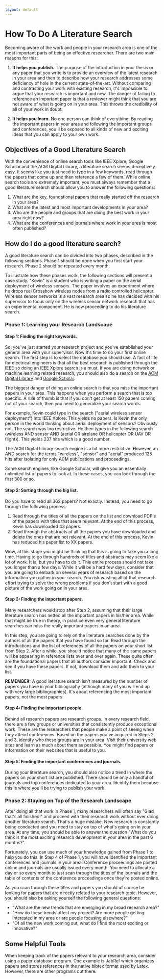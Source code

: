 ```yaml
---
layout: default
---
```


# How To Do A Literature Search

Becoming aware of the work and people in your research area is one of the most important parts of being an effective researcher.  There are two main reasons for this:

1. **It helps you publish.**  The purpose of the introduction in your thesis or any paper that you write is to provide an overview of the latest research in your area and then to describe how your research addresses some deficiency of hole in the current state-of-the-art.  Without comparing and contrasting your work with existing research, it's impossible to argue that your research is important and new.  The danger of failing to reference an important paper is that a reviewer might think that you are not aware of what is going on in your area.  This throws the credibility of all of your work in doubt.

1. **It helps you learn.** No one person can think of everything.  By reading the important papers in your area and following the important groups and conferences, you'll be exposed to all kinds of new and exciting ideas that you can apply to your own work.

## Objectives of a Good Literature Search
With the convenience of online search tools like IEEE Xplore, Google Scholar and the ACM Digital Library, a literature search seems deceptively easy.   It seems like you just need to type in a few keywords, read through the papers that come up and then reference a few of them.  While online search tools are extremely important, you must always remember that a good literature search should allow you to answer the following questions:  

1. What are the key, foundational papers that really started off the research in your area? 
1. What are the latest and most important developments in your area?
1. Who are the people and groups that are doing the best work in your area right now?
1. What are the conferences and journals where work in your area is most often published?

## How do I do a good literature search?
A good literature search can be divided into two phases, described in the following sections.  Phase 1 should be done when you first start your research.  Phase 2 should be repeated every month.  

To illustrate how these phases work, the following sections will present a case study.  "Kevin" is a student who is writing a paper on the aerial deployment of wireless sensors.  The paper involves an experiment where he drops real Crossbow wireless nodes from a radio controlled helicopter.  Wireless sensor networks is a vast research area so he has decided with his supervisor to focus only on the wireless sensor network research that has an experimental component.  He is now proceeding to do his literature search.

### Phase 1: Learning your Research Landscape

#### Step 1: Finding the right keywords.

So, you've just started your research project and you've established your general area with your supervisor.  Now it's time to do your first online search.  The first step is to select the database you should use.  A fact of life for electrical engineers is that all the best research is published through the IEEE so doing an [IEEE Xplore](http://ieeexplore.ieee.org.ezproxy.lib.ucalgary.ca/search/cmdsearch.jsp) search is a must.  If you are doing network or machine learning related research, you should also do a search on the [ACM Digital Library](http://portal.acm.org.ezproxy.lib.ucalgary.ca/dl.cfm) and [Google Scholar](https://scholar.google.com/).

The biggest danger of doing an online search is that you miss the important papers in your area.  This happens when you perform a search that is too specific.  A rule of thumb is that if you don't get at least 150 papers coming out of your search, then you need to generalize your search words.

For example, Kevin could type in the search ("aerial wireless sensor deployment") into IEEE Xplore.  This yields no papers.  Is Kevin the only person in the world thinking about aerial deployment of sensors?  Obviously not.  The search was too restrictive.  He then types in the following search (wireless AND sensor AND (aerial OR airplane OR helicopter OR UAV OR flight)).  This yields 237 hits which is a good number.

The ACM Digital Library search engine is a bit more restrictive.  However, an AND search for the terms "wireless", "sensor" and "aerial" produced 125 hits after isolating for only ACM publications and proceedings.

Some search engines, like Google Scholar, will give you an essentially unlimited list of papers to look at.  In these cases, you can look through the first 300 or so.

#### Step 2: Sorting through the big list.

Do you have to read all 362 papers?  Not exactly.  Instead, you need to go through the following process:

1. Read through the titles of all the papers on the list and download PDF's of the papers with titles that seem relevant.  At the end of this process, Kevin has downloaded 43 papers.
1. Read through the abstracts of all the papers you have downloaded and delete the ones that are not relevant.  At the end of this process, Kevin has reduced his paper list to XX papers.

Wow, at this stage you might be thinking that this is going to take you a long time.  Having to go through hundreds of titles and abstracts may seem like a lot of work.  It is, but you have to do it.  This entire process should not take you longer than a few days.  While it will be a hard few days, consider that you are going to embark on several years of research based on the information you gather in your search.  You risk wasting all of that research effort trying to solve the wrong problems if you don't start with a good picture of the work going on in your area.

#### Step 3: Finding the important papers.

Many researchers would stop after Step 2, assuming that their large literature search has netted all the important papers in his/her area.  While that might be true in theory, in practice even very general literature searches can miss the really important papers in an area.

In this step, you are going to rely on the literature searches done by the authors of all the papers that you have found so far.  Read through the introductions and the list of references of all the papers on your short list from Step 2.  After a while, you should notice that many of the same papers will be appearing in reference lists over and over again.  These quite often are the foundational papers that all authors consider important.  Check and see if you have these papers.  If not, download them and add them to your list.

**REMEMBER:**  A good literature search isn't measured by the number of papers you have in your bibliography (although many of you will end up with very large bibliographies).  It's about referencing the most important papers, not the most papers.


#### Step 4: Finding the important people.

Behind all research papers are research groups.  In every research field, there are a few groups or universities that consistently produce exceptional work.  These are the researchers that people make a point of seeing when they attend conferences.  Based on the papers you've acquired in Steps 2 and 3, identify who these groups are in your area.  Visit their university web sites and learn as much about them as possible.  You might find papers or information on their websites that is useful to you.

#### Step 5: Finding the important conferences and journals.

During your literature search, you should also notice a trend in where the papers on your short list are published.  There should be only a handful of journals and top conferences dedicated to your area.  Identify them because this is where you'll be trying to publish your work.

### Phase 2: Staying on Top of the Research Landscape

After doing all that work in Phase 1, many researchers will often say "Glad that's all finished!" and proceed with their research work without ever doing another literature search.  That's a huge mistake.  New research is constantly being conducted and you need to stay on top of what's going on in your area.  At any time, you should be able to answer the question "What do you think is the most exciting research development in your area in the past 6 months?".

Fortunately, you can use much of your knowledge gained from Phase 1 to help you do this.  In Step 4 of Phase 1, you will have identified the important conferences and journals in your area.  Conference proceedings are posted online and journals are usually issued every month.  You need to allocate a day or so every month to just scan through the titles of the journals and the table of contents of the conference proceedings once they're posted online.

As you scan through these titles and papers you should of course be looking for papers that are directly related to your research topic.  However, you should also be asking yourself the following general questions:
- "What are the new trends that are emerging in my broad research area?"
- "How do these trends affect my project?  Are more people getting interested in my area or are people focusing elsewhere?"
- "Of all the new work coming out, what do I find the most exciting or innovative?"

## Some Helpful Tools
When keeping track of the papers relevant to your research area, consider using a paper database program.  One example is JabRef which organizes papers and stores references in the native bibtex format used by Latex.  However, there are other programs out there.
